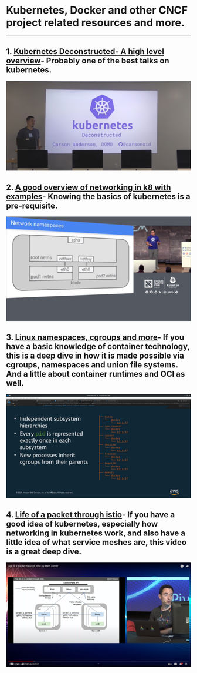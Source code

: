  # Kubernetes, Docker and other CNCF project related resources and more.
---
 ## 1. [Kubernetes Deconstructed- A high level overview](https://vimeo.com/245778144/4d1d597c5e)- Probably one of the best talks on kubernetes.

![Event image](./assets/1.png)

## 2. [A good overview of networking in k8 with examples](https://www.youtube.com/watch?v=0Omvgd7Hg1I)- Knowing the basics of kubernetes is a pre-requisite.

![Event Image](./assets/k82.png)


## 3. [Linux namespaces, cgroups and more](https://www.youtube.com/watch?v=x1npPrzyKfs)- If you have a basic knowledge of container technology, this is a deep dive in how it is made possible via cgroups, namespaces and union file systems. And a little about container runtimes and OCI as well.
![Event Image](./assets/container.png)


## 4. [Life of a packet through istio](https://www.youtube.com/watch?v=cB611FtjHcQ)- If you have a good idea of kubernetes, especially how networking in kubernetes work, and also have a little idea of what service meshes are, this video is a great deep dive.

![Event Image](./assets/istio.png)